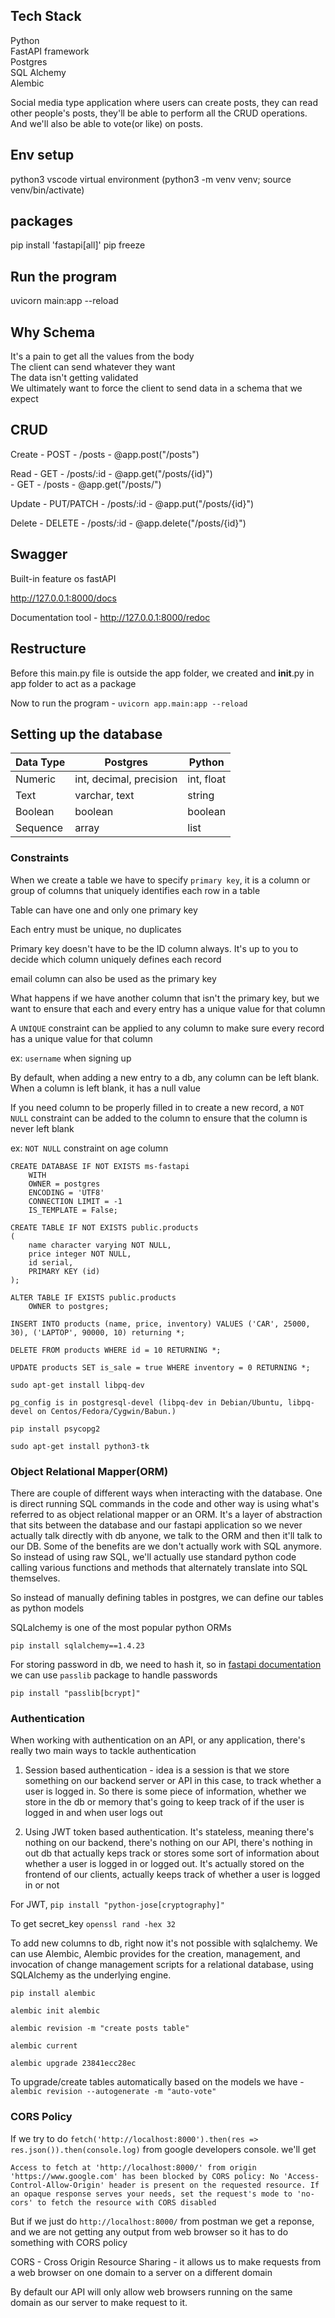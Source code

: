## Tech Stack

Python </br>
FastAPI framework</br>
Postgres</br>
SQL Alchemy</br>
Alembic </br>

Social media type application where users can create posts, they can read other people's posts, they'll be able to perform all the CRUD operations. And we'll also be able to vote(or like) on posts. 

## Env setup

python3
vscode
virtual environment (python3 -m venv venv; source venv/bin/activate)

## packages

pip install 'fastapi[all]'
pip freeze

## Run the program
uvicorn main:app --reload

## Why Schema
It's a pain to get all the values from the body </br>
The client can send whatever they want </br>
The data isn't getting validated </br>
We ultimately want to force the client to send data in a schema that we expect </br>

## CRUD

Create  -  POST  - /posts       -       @app.post("/posts")

Read    -  GET   - /posts/:id   -       @app.get("/posts/{id}") </br>
        -  GET   - /posts       -       @app.get("/posts/")

Update  -  PUT/PATCH   - /posts/:id   -       @app.put("/posts/{id}")

Delete  -  DELETE   - /posts/:id   -       @app.delete("/posts/{id}")

## Swagger

Built-in feature os fastAPI

http://127.0.0.1:8000/docs

Documentation tool - http://127.0.0.1:8000/redoc

## Restructure

Before this main.py file is outside the app folder, we created and __init__.py in app folder to act as a package

Now to run the program - `uvicorn app.main:app --reload`


## Setting up the database



| Data Type | Postgres | Python |
| --- | --- | --- |
| Numeric   | int, decimal, precision   | int, float |
| Text   | varchar, text   | string |
| Boolean   |  boolean  | boolean |
| Sequence   |  array  | list  |


### Constraints

When we create a table we have to specify `primary key`, it is a column or group of columns that uniquely identifies each row in a table

Table can have one and only one primary key

Each entry must be unique, no duplicates

Primary key doesn't have to be the ID column always. It's up to you to decide which column uniquely defines each record

email column can also be used as the primary key

What happens if we have another column that isn't the primary key, but we want to ensure that each and every entry has a unique value for that column

A `UNIQUE` constraint can be applied to any column to make sure every record has a unique value for that column

ex: `username` when signing up 

By default, when adding a new entry to a db, any column can be left blank. When a column is left blank, it has a null value

If you need column to be properly filled in to create a new record, a `NOT NULL` constraint can be added to the column to ensure that the column is never left blank

ex: `NOT NULL` constraint on age column 

```
CREATE DATABASE IF NOT EXISTS ms-fastapi
    WITH
    OWNER = postgres
    ENCODING = 'UTF8'
    CONNECTION LIMIT = -1
    IS_TEMPLATE = False;

CREATE TABLE IF NOT EXISTS public.products
(
    name character varying NOT NULL,
    price integer NOT NULL,
    id serial,
    PRIMARY KEY (id)
);

ALTER TABLE IF EXISTS public.products
    OWNER to postgres;

INSERT INTO products (name, price, inventory) VALUES ('CAR', 25000, 30), ('LAPTOP', 90000, 10) returning *;

DELETE FROM products WHERE id = 10 RETURNING *;

UPDATE products SET is_sale = true WHERE inventory = 0 RETURNING *;

```    

`sudo apt-get install libpq-dev `

`pg_config is in postgresql-devel (libpq-dev in Debian/Ubuntu, libpq-devel on Centos/Fedora/Cygwin/Babun.)`

`pip install psycopg2`

`sudo apt-get install python3-tk`


### Object Relational Mapper(ORM)

There are couple of different ways when interacting with the database. One is direct running SQL commands in the code and other way is using what's referred to as object relational mapper or an ORM. It's a layer of abstraction that sits between the database and our fastapi application so we never actually talk directly with db anyone, we talk to the ORM and then it'll talk to our DB. Some of the benefits are we don't actually work with SQL anymore. So instead of using raw SQL, we'll actually use standard python code calling various functions and methods that alternately translate into SQL themselves. 

So instead of manually defining tables in postgres, we can define our tables as python models

SQLalchemy is one of the most popular python ORMs

`pip install sqlalchemy==1.4.23`


For storing password in db, we need to hash it, so in [fastapi documentation](https://fastapi.tiangolo.com/tutorial/security/oauth2-jwt/#:~:text=PassLib%20is%20a%20great%20Python%20package%20to%20handle%20password%20hashes.) we can use `passlib` package to handle passwords

`pip install "passlib[bcrypt]"`

### Authentication

When working with authentication on an API, or any application, there's really two main ways to tackle authentication

1. Session based authentication - idea is a session is that we store something on our backend server or API in this case, to track whether a user is logged in. So there is some piece of information, whether we store in the db or memory that's going to keep track of if the user is logged in and when user logs out

2. Using JWT token based authentication. It's stateless, meaning there's nothing on our backend, there's nothing on our API, there's nothing in out db that actually keps track or stores some sort of information about whether a user is logged in or logged out. It's actually stored on the frontend of our clients, actually keeps track of whether a user is logged in or not


For JWT, `pip install "python-jose[cryptography]"`

To get secret_key `openssl rand -hex 32`

To add new columns to db, right now it's not possible with sqlalchemy. We can use Alembic, Alembic provides for the creation, management, and invocation of change management scripts for a relational database, using SQLAlchemy as the underlying engine.

`pip install alembic`

`alembic init alembic`

`alembic revision -m "create posts table"`

`alembic current`

`alembic upgrade 23841ecc28ec`

To upgrade/create tables automatically based on the models we have - `alembic revision --autogenerate -m "auto-vote"`

### CORS Policy

If we try to do `fetch('http://localhost:8000').then(res => res.json()).then(console.log)` from google developers console. we'll get 

```
Access to fetch at 'http://localhost:8000/' from origin 'https://www.google.com' has been blocked by CORS policy: No 'Access-Control-Allow-Origin' header is present on the requested resource. If an opaque response serves your needs, set the request's mode to 'no-cors' to fetch the resource with CORS disabled

```

But if we just do `http://localhost:8000/` from postman we get a reponse, and we are not getting any output from web browser so it has to do something with CORS policy

CORS - Cross Origin Resource Sharing - it allows us to make requests from a web browser on one domain to a server on a different domain

By default our API will only  allow web browsers running on the same domain as our server to make request to it.





